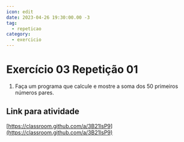 ```yaml
---
icon: edit
date: 2023-04-26 19:30:00.00 -3
tag:
  - repeticao
category:
  - exercicio
---
```

# Exercício 03 Repetição 01

1. Faça um programa que calcule e mostre a soma dos 50 primeiros números pares.

## Link para atividade

[https://classroom.github.com/a/3B21lsP9](https://classroom.github.com/a/3B21lsP9)